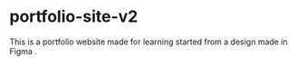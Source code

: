 # portfolio-site-v2
This is a portfolio website made for learning started from a design made in Figma .
